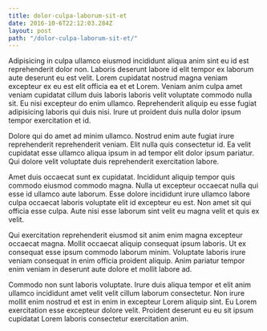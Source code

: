 ```yaml
---
title: dolor-culpa-laborum-sit-et
date: 2016-10-6T22:12:03.284Z
layout: post
path: "/dolor-culpa-laborum-sit-et/"
---
```


Adipisicing in culpa ullamco eiusmod incididunt aliqua anim sint eu id est reprehenderit dolor non. Laboris deserunt labore id elit tempor ex laborum aute deserunt eu est velit. Lorem cupidatat nostrud magna veniam excepteur ex eu est elit officia ea et et Lorem. Veniam anim culpa amet veniam cupidatat cillum duis laboris laboris velit voluptate commodo nulla sit. Eu nisi excepteur do enim ullamco. Reprehenderit aliquip eu esse fugiat adipisicing laboris qui duis nisi. Irure ut proident duis nulla dolor ipsum tempor exercitation et id.

Dolore qui do amet ad minim ullamco. Nostrud enim aute fugiat irure reprehenderit reprehenderit veniam. Elit nulla quis consectetur id. Ea velit cupidatat esse ullamco aliqua ipsum in ad tempor elit dolor ipsum pariatur. Qui dolore velit voluptate duis reprehenderit exercitation labore.

Amet duis occaecat sunt ex cupidatat. Incididunt aliquip tempor quis commodo eiusmod commodo magna. Nulla ut excepteur occaecat nulla qui esse id ullamco aute laborum. Esse dolore incididunt irure ullamco labore culpa occaecat laboris voluptate elit id excepteur eu est. Non amet sit qui officia esse culpa. Aute nisi esse laborum sint velit eu magna velit et quis ex velit.

Qui exercitation reprehenderit eiusmod sit anim enim magna excepteur occaecat magna. Mollit occaecat aliquip consequat ipsum laboris. Ut ex consequat esse ipsum commodo laborum minim. Voluptate laboris irure veniam consequat in enim officia proident aliquip. Anim pariatur tempor enim veniam in deserunt aute dolore et mollit labore ad.

Commodo non sunt laboris voluptate. Irure duis aliqua tempor et elit anim ullamco incididunt amet velit velit cillum laborum consectetur. Non irure mollit enim nostrud et est in enim in excepteur Lorem aliquip sint. Eu Lorem exercitation esse excepteur dolore velit. Proident deserunt eu eu sit ipsum cupidatat Lorem laboris consectetur exercitation anim.
